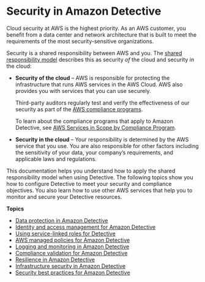 # Security in Amazon Detective<a name="security"></a>

Cloud security at AWS is the highest priority\. As an AWS customer, you benefit from a data center and network architecture that is built to meet the requirements of the most security\-sensitive organizations\.

Security is a shared responsibility between AWS and you\. The [shared responsibility model](http://aws.amazon.com/compliance/shared-responsibility-model/) describes this as security *of* the cloud and security *in* the cloud:
+ **Security of the cloud** – AWS is responsible for protecting the infrastructure that runs AWS services in the AWS Cloud\. AWS also provides you with services that you can use securely\.

  Third\-party auditors regularly test and verify the effectiveness of our security as part of the [AWS compliance programs](http://aws.amazon.com/compliance/programs/)\.

  To learn about the compliance programs that apply to Amazon Detective, see [AWS Services in Scope by Compliance Program](http://aws.amazon.com/compliance/services-in-scope/)\.
+ **Security in the cloud** – Your responsibility is determined by the AWS service that you use\. You are also responsible for other factors including the sensitivity of your data, your company’s requirements, and applicable laws and regulations\. 

This documentation helps you understand how to apply the shared responsibility model when using Detective\. The following topics show you how to configure Detective to meet your security and compliance objectives\. You also learn how to use other AWS services that help you to monitor and secure your Detective resources\. 

**Topics**
+ [Data protection in Amazon Detective](data-protection.md)
+ [Identity and access management for Amazon Detective](security-iam.md)
+ [Using service\-linked roles for Detective](using-service-linked-roles.md)
+ [AWS managed policies for Amazon Detective](security-iam-awsmanpol.md)
+ [Logging and monitoring in Amazon Detective](detective-monitoring-logging.md)
+ [Compliance validation for Amazon Detective](detective-compliance.md)
+ [Resilience in Amazon Detective](disaster-recovery-resiliency.md)
+ [Infrastructure security in Amazon Detective](infrastructure-security.md)
+ [Security best practices for Amazon Detective](security-best-practices.md)